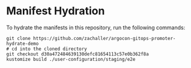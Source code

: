 # Manifest Hydration

To hydrate the manifests in this repository, run the following commands:

```shell
git clone https://github.com/zachaller/argocon-gitops-promoter-hydrate-demo
# cd into the cloned directory
git checkout d30a472484639130defc81654113c57e0b362f8a
kustomize build ./user-configuration/staging/e2e
```
